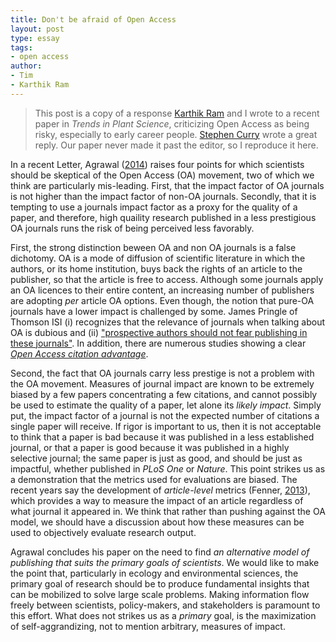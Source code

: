 ```yaml
---
title: Don't be afraid of Open Access
layout: post
type: essay
tags:
- open access
author:
- Tim
- Karthik Ram
---
```


> This post is a copy of a response [Karthik
Ram](http://nature.berkeley.edu/~kram/) and I wrote to a recent paper in *Trends
in Plant Science*, criticizing Open Access as being risky, especially to early
career people. [Stephen
Curry](http://www.cell.com/trends/plant-science/fulltext/S1360-1385%2814%2900060-0)
wrote a great reply. Our paper never made it past the editor, so I reproduce it
here.

In a recent Letter, Agrawal ([2014][agr]) raises four points for which
scientists should be skeptical of the Open Access (OA) movement, two of which we
think are particularly mis-leading. First, that the impact factor of OA journals
is not higher than the impact factor of non-OA journals. Secondly, that it is
tempting to use a journals impact factor as a proxy for the quality of a paper,
and therefore, high quaility research published in a less prestigious OA
journals runs the risk of being perceived less favorably.

[agr]: http://dx.doi.org/10.1016/j.tplants.2014.01.005

First, the strong distinction beween OA and non OA journals is a false
dichotomy. OA is a mode of diffusion of scientific literature in which the
authors, or its home institution, buys back the rights of an article to the
publisher, so that the article is free to access. Although some journals apply
an OA licences to their entire content, an increasing number of publishers
are adopting *per* article OA options. Even though, the notion that pure-OA
journals have a lower impact is challenged by some. James Pringle of Thomson
ISI (i) recognizes that the relevance of journals when talking about OA is
dubious and (ii) ["prospective authors should not fear publishing in these
journals"](http://www.nature.com/nature/focus/accessdebate/19.html). In
addition, there are numerous studies showing a clear [*Open Access citation
advantage*](http://www.istl.org/10-winter/article2.html).

Second, the fact that OA journals carry less prestige is not a problem with the
OA movement. Measures of journal impact are known to be extremely biased by a
few papers concentrating a few citations, and cannot possibly be used to
estimate the quality of a paper, let alone its *likely impact*. Simply put, the
impact factor of a journal is not the expected number of citations a single
paper will receive. If rigor is important to us, then it is not acceptable to
think that a paper is bad because it was published in a less established
journal, or that a paper is good because it was published in a highly selective
journal; the same paper is just as good, and should be just as impactful,
whether published in *PLoS One* or *Nature*. This point strikes us as a
demonstration that the metrics used for evaluations are biased. The recent years
say the development of *article-level* metrics (Fenner, [2013][fen]), which
provides a way to measure the impact of an article regardless of what journal it
appeared in. We think that rather than pushing against the OA model, we should
have a discussion about how these measures can be used to objectively evaluate
research output.

[fen]: http://dx.doi.org/10.1371/journal.pbio.1001687

Agrawal concludes his paper on the need to find *an alternative model
of publishing that suits the primary goals of scientists*. We would like to
make the point that, particularly in ecology and environmental sciences, the
primary goal of research should be to produce fundamental insights that can
be mobilized to solve large scale problems. Making information flow freely
between scientists, policy-makers, and stakeholders is paramount to this
effort. What does not strikes us as a *primary* goal, is the maximization
of self-aggrandizing, not to mention arbitrary, measures of impact.
